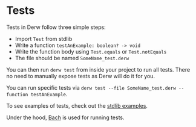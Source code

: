 # Tests

Tests in Derw follow three simple steps:

-   Import `Test` from stdlib
-   Write a function `testAnExample: boolean? -> void`
-   Write the function body using `Test.equals` or `Test.notEquals`
-   The file should be named `SomeName_test.derw`

You can then run `derw test` from inside your project to run all tests. There no need to manually expose tests as Derw will do it for you.

You can run specific tests via `derw test --file SomeName_test.derw --function testAnExample`.

To see examples of tests, check out the [stdlib examples](https://github.com/derw-lang/stdlib/tree/main/src).

Under the hood, [Bach](https://github.com/eeue56/bach) is used for running tests.
